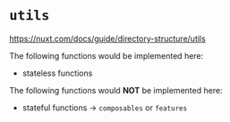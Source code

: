 # `utils`

https://nuxt.com/docs/guide/directory-structure/utils

The following functions would be implemented here:
- stateless functions


The following functions would **NOT** be implemented here:
- stateful functions → `composables` or `features`